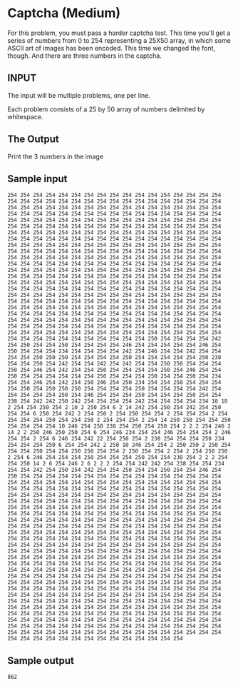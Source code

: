 <!-- RATING: Medium -->
<!-- NAME: Captcha -->
<!-- GENERATOR: generate.pl -->
# Captcha (Medium)

For this problem, you must pass a harder captcha test. This time you'll get a series of numbers from 0 to 254 representing
a 25X50 array, in which some ASCII art of images has been encoded. This time we changed the font, though. And there are
three numbers in the captcha.

## INPUT
The input will be multiple problems, one per line.

Each problem consists of a 25 by 50 array of numbers delimited by whitespace.

## The Output
Print the 3 numbers in the image

## Sample input
	254 254 254 254 254 254 254 254 254 254 254 254 254 254 254 254 254 254 254 254 254 254 254 254 254 254 254 254 254 254 254 254 254 254 254 254 254 254 254 254 254 254 254 254 254 254 254 254 254 254 254 254 254 254 254 254 254 254 254 254 254 254 254 254 254 254 254 254 254 254 254 254 254 254 254 254 254 254 254 254 254 254 254 254 254 254 254 254 254 254 254 254 254 254 254 254 254 254 254 254 254 254 254 254 254 254 254 254 254 254 254 254 254 254 254 254 254 254 254 254 254 254 254 254 254 254 254 254 254 254 254 254 254 254 254 254 254 254 254 254 254 254 254 254 254 254 254 254 254 254 254 254 254 254 254 254 254 254 254 254 254 254 254 254 254 254 254 254 254 254 254 254 254 254 254 254 254 254 254 254 254 254 254 254 254 254 254 254 254 254 254 254 254 254 254 254 254 254 254 254 254 254 254 254 254 254 254 254 254 254 254 254 254 254 254 254 254 254 254 254 254 254 254 254 254 254 254 254 254 254 254 254 254 254 254 254 254 254 254 254 254 254 254 254 254 254 254 254 254 254 254 254 254 254 254 254 254 254 254 254 254 254 254 254 254 254 254 254 254 254 254 254 254 254 254 254 254 254 254 254 254 254 254 254 254 254 254 254 254 254 254 254 254 254 254 254 254 254 254 254 254 254 254 254 254 254 254 254 254 254 254 254 254 254 254 254 254 254 254 254 254 254 254 254 254 254 254 254 254 254 254 254 254 254 254 254 254 254 254 254 254 254 254 254 254 254 254 254 254 254 254 254 254 254 254 254 254 254 254 254 254 254 254 254 254 254 254 254 254 254 254 254 254 254 254 254 254 254 254 254 254 254 254 254 254 254 254 254 254 254 254 254 254 254 254 254 254 254 254 254 254 254 250 254 254 254 254 242 254 250 254 254 250 254 254 254 254 246 254 254 254 254 254 246 254 250 254 254 254 234 254 254 254 254 242 254 246 254 254 242 254 254 254 254 250 250 250 254 254 254 254 250 254 254 254 254 254 250 238 254 254 250 254 242 254 254 242 254 242 254 254 250 250 254 254 254 250 254 246 254 242 254 254 250 254 254 254 254 250 254 246 254 254 250 254 254 254 254 254 254 250 254 254 254 250 254 254 250 254 234 254 254 246 254 242 254 250 246 254 250 234 254 254 250 254 254 254 254 250 254 250 250 250 254 254 254 254 250 254 254 254 254 242 254 254 254 254 254 250 254 246 254 254 254 250 254 254 254 250 254 254 238 254 242 242 250 242 254 254 254 254 242 254 254 254 254 234 10 10 2 254 254 250 254 2 10 2 250 254 6 2 14 242 254 250 254 242 254 250 254 254 6 250 254 242 2 254 250 2 254 250 254 254 2 254 254 254 2 254 254 254 254 250 254 254 250 2 254 254 254 2 254 14 250 250 254 254 250 254 254 254 254 10 246 254 250 238 254 250 254 250 254 2 2 2 254 246 2 14 2 2 250 246 250 250 254 6 254 246 234 254 254 246 254 254 254 2 246 254 254 2 254 6 246 254 242 22 254 250 254 2 238 254 254 254 250 234 254 254 254 250 6 254 254 242 2 250 10 246 254 254 2 250 250 2 250 254 254 254 250 254 254 250 250 254 254 2 250 254 254 2 254 2 254 250 250 2 254 6 246 254 254 254 250 254 254 254 250 254 254 238 254 2 2 2 254 254 250 14 2 6 254 246 2 6 2 2 2 254 254 242 242 254 238 254 254 234 254 254 242 254 250 254 242 254 254 250 254 254 250 254 254 246 254 250 254 254 254 254 254 254 254 254 254 254 254 254 254 254 254 254 254 254 254 254 254 254 254 254 254 254 254 254 254 254 254 254 254 254 254 254 254 254 254 254 254 254 254 254 254 254 254 254 254 254 254 254 254 254 254 254 254 254 254 254 254 254 254 254 254 254 254 254 254 254 254 254 254 254 254 254 254 254 254 254 254 254 254 254 254 254 254 254 254 254 254 254 254 254 254 254 254 254 254 254 254 254 254 254 254 254 254 254 254 254 254 254 254 254 254 254 254 254 254 254 254 254 254 254 254 254 254 254 254 254 254 254 254 254 254 254 254 254 254 254 254 254 254 254 254 254 254 254 254 254 254 254 254 254 254 254 254 254 254 254 254 254 254 254 254 254 254 254 254 254 254 254 254 254 254 254 254 254 254 254 254 254 254 254 254 254 254 254 254 254 254 254 254 254 254 254 254 254 254 254 254 254 254 254 254 254 254 254 254 254 254 254 254 254 254 254 254 254 254 254 254 254 254 254 254 254 254 254 254 254 254 254 254 254 254 254 254 254 254 254 254 254 254 254 254 254 254 254 254 254 254 254 254 254 254 254 254 254 254 254 254 254 254 254 254 254 254 254 254 254 254 254 254 254 254 254 254 254 254 254 254 254 254 254 254 254 254 254 254 254 254 254 254 254 254 254 254 254 254 254 254 254 254 254 254 254 254 254 254 254 254 254 254 254 254 254 254 254 254 254 254 254 254 254 254 254 254 254 254 254 254 254 254 254 254 254 254 254 254 254 254 254 254 254 254 254 254 254 254 254 254 254 254 254 254 254 254 254 254 254 254 254 254 254 254 254 254 254 254 254 254 254 254 254 254 254 254 254 254 254 254 254 254 254 254 254 254 254 254 254 254 254 254 254 254 254 254 254 254 254 254 254 254 254 254 254 254 254 254 254 254 254 254 254 254 254 254 254 254 254 254 254 254 254 254 254 254 254 254 254 254 254 254 254 254 254 254 254 254 254 254 254 254 254 254 254 254 254 254 254 254 254 254 254 254

## Sample output
	862
